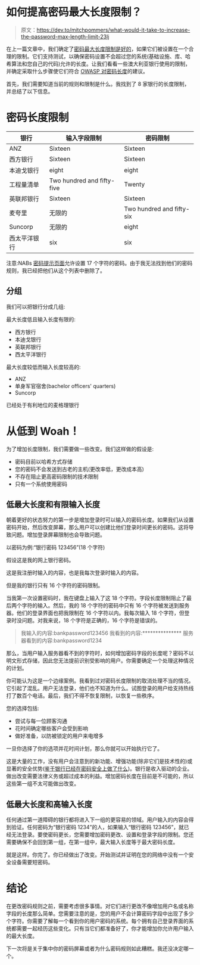 # 如何提高密码最大长度限制？

> 原文：<https://dev.to/mitchpommers/what-would-it-take-to-increase-the-password-max-length-limit-23lj>

在上一篇文章中，我们确定了[密码最大长度限制是好的](https://dev.to/mitchpommers/password-max-length-limits-are-dumb-but-we-need-them-1dpp)，如果它们被设置在一个合理的限制。它们支持测试，以确保密码设置不会超过您的系统(基础设施、库、哈希算法和您自己的代码)允许的长度。让我们看看一些澳大利亚银行使用的限制，并确定采取什么步骤使它们符合 [OWASP 对密码长度](https://cheatsheetseries.owasp.org/cheatsheets/Authentication_Cheat_Sheet.html)的建议。

首先，我们需要知道当前的规则和限制是什么。我找到了 8 家银行的长度限制，并总结了以下信息。

# 密码长度限制

| 银行 | 输入字段限制 | 密码限制 |
| --- | --- | --- |
| ANZ | Sixteen | Sixteen |
| 西方银行 | Sixteen | Sixteen |
| 本迪戈银行 | eight | eight |
| 工程量清单 | Two hundred and fifty-five | Twenty |
| 英联邦银行 | Sixteen | Sixteen |
| 麦夸里 | 无限的 | Two hundred and fifty-six |
| Suncorp | 无限的 | eight |
| 西太平洋银行 | six | six |

注意:NABs [密码提示页面](https://www.nab.com.au/about-us/security/cyber-safety-tips-for-you/six-simple-ways-to-protect-your-passwords)允许设置 17 个字符的密码。由于我无法找到他们的密码规则，我已经把他们从这个列表中删除了。

## 分组

我们可以把银行分成几组:

最大长度低且输入长度有限的:

*   西方银行
*   本迪戈银行
*   英联邦银行
*   西太平洋银行

最大长度较低而输入长度较高的:

*   ANZ
*   单身军官宿舍(bachelor officers' quarters)
*   Suncorp

已经处于有利地位的麦格理银行

# 从低到 Woah！

为了增加长度限制，我们需要做一些改变。我们这样做的假设是:

*   密码目前以哈希方式存储
*   您的密码不会发送到古老的主机(更改率低，更改成本高)
*   不存在阻止更高密码限制的技术限制
*   只有一个系统使用密码

## 低最大长度和有限输入长度

朝着更好的状态努力的第一步是增加登录时可以输入的密码长度。如果我们从设置密码开始，然后改变屏幕，那么用户可以创建比他们登录时间更长的密码。这将导致问题。增加登录屏幕限制也会导致问题。

以密码为例:“银行密码 123456”(18 个字符)

假设这是我的网上银行密码。

这是我注册时输入的内容，也是我每次登录时输入的内容。

但是我的银行只有 16 个字符的密码限制。

当我第一次设置密码时，我在键盘上输入了这 18 个字符。字段长度限制阻止了最后两个字符的输入。然后，我的 18 个字符的密码中只有 16 个字符被发送到服务器。他们的登录界面也把我限制在 16 个字符以内。我每次输入 18 个字符，但登录时没问题。对我来说，18 个字符是正确的，16 个字符是错误的。

> 我输入的内容:bankpassword123456
> 我看到的内容:***************
> 服务器看到的内容:bankpassword1234

那么，当用户输入服务器看不到的字符时，如何增加密码字段的长度呢？密码不以明文形式存储，因此您无法提前识别受影响的用户。你需要确定一个处理这种情况的计划。

你可能认为这是一个边缘案例。我看到过对密码长度限制的取消处理不当的情况。它引起了混乱。用户无法登录，他们也不知道为什么。试图登录的用户给支持热线打了数百个电话。最后，我们不得不恢复限制，以恢复一些秩序。

您的选择包括:

*   尝试与每一位顾客沟通
*   花时间确定哪些客户会受到影响
*   做好准备，以防被锁定的用户来电增多

一旦你选择了你的选项并花时间计划，那么你就可以开始执行它了。

这是大量的工作，没有用户会注意到的新功能、增强功能(除非它们是技术性的)或显著的安全优势([鉴于银行已经在密码安全上做了什么](https://www.troyhunt.com/banks-arbitrary-password-restrictions-and-why-they-dont-matter/))。银行是收入驱动的企业。做出改变需要法律义务或超过成本的利益。增加密码长度在目前是不可能的，所以这些第一组不太可能做出改变。

## 低最大长度和高输入长度

任何通过第一道障碍的银行都将进入下一组的更容易的领域。用户输入的内容会得到验证。任何密码为“银行密码 1234”的人，如果输入“银行密码 123456”，就已经无法登录。要使密码更长，您需要增加密码更改、设置和登录字段的限制。您还需要确保不会回到第一组，在第一组中，最大输入长度等于最大密码长度。

就是这样。你完了。你已经做出了改变。开始测试并证明在您的网络中没有一个安全设备需要短密码。

# 结论

在更改密码规则之前，需要考虑很多事情。对它们进行更改不像增加用户名或名称字段的长度那么简单。您需要注意的是，您的用户不会计算密码字段中出现了多少个字符。你需要了解每一个看到你的用户密码的系统。每个拥有自己登录界面的系统都需要一起经历这些变化。只有当它们都准备好了，你才能增加你允许用户输入的最大长度。

下一次将是关于集中你的密码屏幕或者为什么密码规则如此糟糕。我还没决定哪一个。